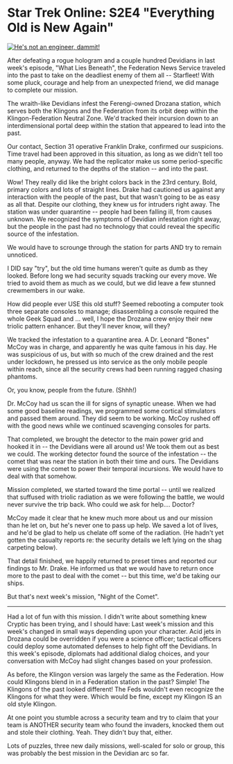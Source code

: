 # Star Trek Online: S2E4 "Everything Old is New Again"

[![](http://westkarana.com/wp-content/uploads/2010/11/GameClient-2010-11-06-14-02-09-96-480x383.jpg "He's not an engineer, dammit!")](http://westkarana.com/wp-content/uploads/2010/11/GameClient-2010-11-06-14-02-09-96.jpg)

After defeating a rogue hologram and a couple hundred Devidians in last week's episode, "What Lies Beneath", the Federation News Service traveled into the past to take on the deadliest enemy of them all -- Starfleet! With some pluck, courage and help from an unexpected friend, we did manage to complete our mission.


The wraith-like Devidians infest the Ferengi-owned Drozana station, which serves both the Klingons and the Federation from its orbit deep within the Klingon-Federation Neutral Zone. We'd tracked their incursion down to an interdimensional portal deep within the station that appeared to lead into the past.

Our contact, Section 31 operative Franklin Drake, confirmed our suspicions. Time travel had been approved in this situation, as long as we didn't tell too many people, anyway. We had the replicator make us some period-specific clothing, and returned to the depths of the station -- and into the past.

Wow! They really did like the bright colors back in the 23rd century. Bold, primary colors and lots of straight lines. Drake had cautioned us against any interaction with the people of the past, but that wasn't going to be as easy as all that. Despite our clothing, they knew us for intruders right away. The station was under quarantine -- people had been falling ill, from causes unknown. We recognized the symptoms of Devidian infestation right away, but the people in the past had no technology that could reveal the specific source of the infestation.

We would have to scrounge through the station for parts AND try to remain unnoticed.

I DID say "try", but the old time humans weren't quite as dumb as they looked. Before long we had security squads tracking our every move. We tried to avoid them as much as we could, but we did leave a few stunned crewmembers in our wake.

How did people ever USE this old stuff? Seemed rebooting a computer took three separate consoles to manage; disassembling a console required the whole Geek Squad and ... well, I hope the Drozana crew enjoy their new triolic pattern enhancer. But they'll never know, will they?

We tracked the infestation to a quarantine area. A Dr. Leonard "Bones" McCoy was in charge, and apparently he was quite famous in his day. He was suspicious of us, but with so much of the crew drained and the rest under lockdown, he pressed us into service as the only mobile people within reach, since all the security crews had been running ragged chasing phantoms.

Or, you know, people from the future. (Shhh!)

Dr. McCoy had us scan the ill for signs of synaptic unease. When we had some good baseline readings, we programmed some cortical stimulators and passed them around. They did seem to be working. McCoy rushed off with the good news while we continued scavenging consoles for parts.

That completed, we brought the detector to the main power grid and hooked it in -- the Devidians were all around us! We took them out as best we could. The working detector found the source of the infestation -- the comet that was near the station in both their time and ours. The Devidians were using the comet to power their temporal incursions. We would have to deal with that somehow.

Mission completed, we started toward the time portal -- until we realized that suffused with triolic radiation as we were following the battle, we would never survive the trip back. Who could we ask for help.... Doctor?

McCoy made it clear that he knew much more about us and our mission than he let on, but he's never one to pass up help. We saved a lot of lives, and he'd be glad to help us chelate off some of the radiation. (He hadn't yet gotten the casualty reports re: the security details we left lying on the shag carpeting below).

That detail finished, we happily returned to preset times and reported our findings to Mr. Drake. He informed us that we would have to return once more to the past to deal with the comet -- but this time, we'd be taking our ships.

But that's next week's mission, "Night of the Comet".

---

Had a lot of fun with this mission. I didn't write about something knew Cryptic has been trying, and I should have: Last week's mission and this week's changed in small ways depending upon your character. Acid jets in Drozana could be overridden if you were a science officer; tactical officers could deploy some automated defenses to help fight off the Devidians. In this week's episode, diplomats had additional dialog choices, and your conversation with McCoy had slight changes based on your profession.

As before, the Klingon version was largely the same as the Federation. How could Klingons blend in in a Federation station in the past? Simple! The Klingons of the past looked different! The Feds wouldn't even recognize the Klingons for what they were. Which would be fine, except my Klingon IS an old style Klingon. 

At one point you stumble across a security team and try to claim that your team is ANOTHER security team who found the invaders, knocked them out and stole their clothing. Yeah. They didn't buy that, either.

Lots of puzzles, three new daily missions, well-scaled for solo or group, this was probably the best mission in the Devidian arc so far.

